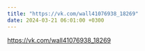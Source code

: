 ```yaml
---
title: "https://vk.com/wall41076938_18269"
date: 2024-03-21 06:01:00 +0300
---
```


https://vk.com/wall41076938_18269

